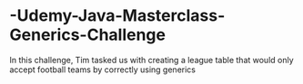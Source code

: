 # -Udemy-Java-Masterclass-Generics-Challenge
In this challenge, Tim tasked us with creating a league table that would only accept football teams by correctly using generics
